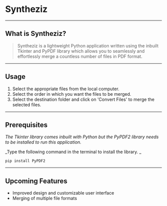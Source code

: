 # Syntheziz

---

## What is Syntheziz?

> Syntheziz is a lightweight Python application written using the inbuilt Tkinter and PyPDF library which allows you to seamlessly and effortlessly merge a countless number of files in PDF format.

---

## Usage

1. Select the appropriate files from the local computer.
2. Select the order in which you want the files to be merged.
3. Select the destination folder and click on 'Convert Files' to merge the selected files.

---

## Prerequisites

_The Tkinter library comes inbuilt with Python but the PyPDF2 library needs to be installed to run this application._

_Type the following command in the terminal to install the library. _

    pip install PyPDF2

---

## Upcoming Features

- Improved design and customizable user interface
- Merging of multiple file formats
